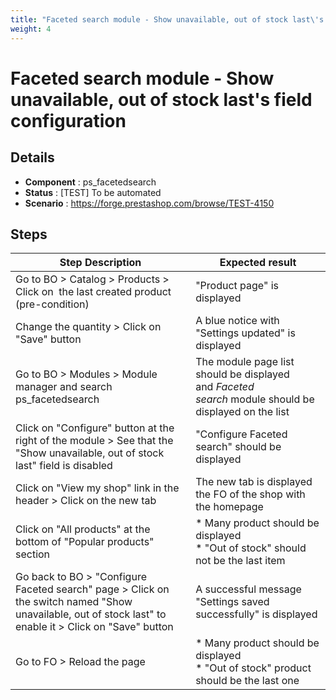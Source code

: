 ```yaml
---
title: "Faceted search module - Show unavailable, out of stock last\'s field configuration"
weight: 4
---
```


# Faceted search module - Show unavailable, out of stock last\'s field configuration
## Details
* **Component** : ps_facetedsearch
* **Status** : [TEST] To be automated
* **Scenario** : https://forge.prestashop.com/browse/TEST-4150

## Steps
| Step Description | Expected result |
| ----- | ----- |
| Go to BO > Catalog > Products > Click on  the last created product (pre-condition) | "Product page" is displayed |
| Change the quantity > Click on "Save" button | A blue notice with "Settings updated" is displayed |
| Go to BO > Modules > Module manager and search ps_facetedsearch | The module page list should be displayed and *Faceted search* module should be displayed on the list |
| Click on "Configure" button at the right of the module > See that the "Show unavailable, out of stock last" field is disabled | "Configure Faceted search" should be displayed |
| Click on "View my shop" link in the header > Click on the new tab | The new tab is displayed the FO of the shop with the homepage |
| Click on "All products" at the bottom of "Popular products" section | * Many product should be displayed<br> * "Out of stock" should not be the last item |
| Go back to BO > "Configure Faceted search" page > Click on the switch named "Show unavailable, out of stock last" to enable it > Click on "Save" button | A successful message "Settings saved successfully" is displayed |
| Go to FO > Reload the page | * Many product should be displayed<br> * "Out of stock" product should be the last one |
